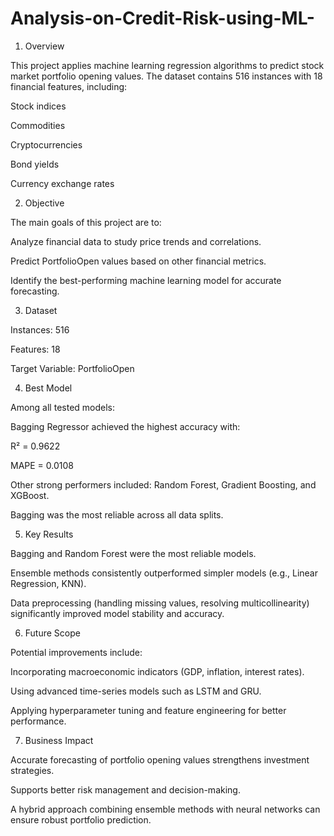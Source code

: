 # Analysis-on-Credit-Risk-using-ML-
1. Overview

This project applies machine learning regression algorithms to predict stock market portfolio opening values.
The dataset contains 516 instances with 18 financial features, including:

Stock indices

Commodities

Cryptocurrencies

Bond yields

Currency exchange rates

2. Objective

The main goals of this project are to:

Analyze financial data to study price trends and correlations.

Predict PortfolioOpen values based on other financial metrics.

Identify the best-performing machine learning model for accurate forecasting.

3. Dataset

Instances: 516

Features: 18

Target Variable: PortfolioOpen

4. Best Model

Among all tested models:

Bagging Regressor achieved the highest accuracy with:

R² = 0.9622

MAPE = 0.0108

Other strong performers included: Random Forest, Gradient Boosting, and XGBoost.

Bagging was the most reliable across all data splits.

5. Key Results

Bagging and Random Forest were the most reliable models.

Ensemble methods consistently outperformed simpler models (e.g., Linear Regression, KNN).

Data preprocessing (handling missing values, resolving multicollinearity) significantly improved model stability and accuracy.

6. Future Scope

Potential improvements include:

Incorporating macroeconomic indicators (GDP, inflation, interest rates).

Using advanced time-series models such as LSTM and GRU.

Applying hyperparameter tuning and feature engineering for better performance.

7. Business Impact

Accurate forecasting of portfolio opening values strengthens investment strategies.

Supports better risk management and decision-making.

A hybrid approach combining ensemble methods with neural networks can ensure robust portfolio prediction.
